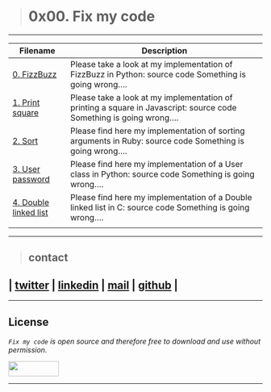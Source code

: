 > # 0x00. Fix my code
---
| **Filename** | **Description** |
|---|---|
| [0. FizzBuzz](./0-fizzbuzz.py) | Please take a look at my implementation of FizzBuzz in Python: source code Something is going wrong…. |
| [1. Print square](./1-print_square.js) | Please take a look at my implementation of printing a square in Javascript: source code Something is going wrong….  |
| [2. Sort](./2-sort.rb) | Please find here my implementation of sorting arguments in Ruby: source code Something is going wrong….  |
| [3. User password](./3-user.py) | Please find here my implementation of a User class in Python: source code Something is going wrong….  |
| [4. Double linked list](./4-delete_dnodeint/) | Please find here my implementation of a Double linked list in C: source code Something is going wrong….  |
|   |   |
---
> ## contact

## | [twitter](https://twitter.com/RICARDO1470) | [linkedin](https://www.linkedin.com/in/ricardo-alfonso-camayo/) | [mail](1466@holbertonschool.com) | [github](https://github.com/ricardo1470/README/blob/master/README.md) |

---

## License
*`Fix my code` is open source and therefore free to download and use without permission.*

<a href="url"><img src="https://www.holbertonschool.com/holberton-logo.png" align="middle" width="100" height="30"></a>

---
